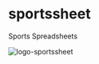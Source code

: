 # sportssheet
Sports Spreadsheets

![logo-sportssheet](https://github.com/user-attachments/assets/0918e2f8-ca69-4eea-bdd3-c4761812aa95)
